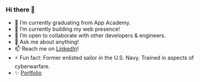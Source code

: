 ### Hi there 👋

<!--
**gitxandalf/gitxandalf** is a ✨ _special_ ✨ repository because its `README.md` (this file) appears on your GitHub profile.

Here are some ideas to get you started:
-->
- 🔭 I’m currently graduating from App Academy.
- 🌱 I’m currently building my web presence!
- 👯 I’m open to collaborate with other developers & engineers.
- 💬 Ask me about anything! 
- 📫 Reach me on [LinkedIn](https://www.linkedin.com/in/alexander-gangemi/)!
- ⚡ Fun fact: Former enlisted sailor in the U.S. Navy. Trained in aspects of cyberwarfare.
- ✨ [Portfolio](https://xandalf.me/#)
